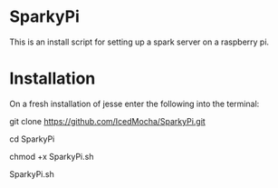 # SparkyPi
This is an install script for setting up a spark server on a raspberry pi.

# Installation
On a fresh installation of jesse enter the following into the terminal:

git clone https://github.com/IcedMocha/SparkyPi.git

cd SparkyPi

chmod +x SparkyPi.sh

SparkyPi.sh
